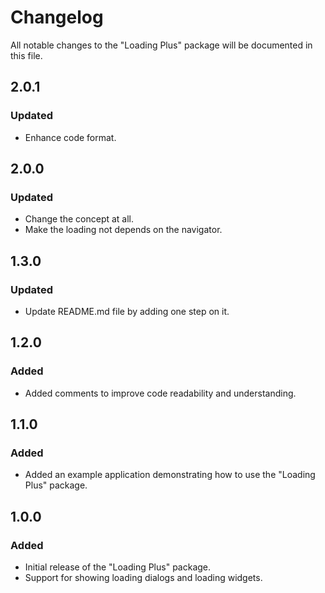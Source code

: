 # Changelog

All notable changes to the "Loading Plus" package will be documented in this file.

## 2.0.1

### Updated
- Enhance code format.

## 2.0.0

### Updated
- Change the concept at all.
- Make the loading not depends on the navigator. 

## 1.3.0

### Updated
- Update README.md file by adding one step on it.

## 1.2.0

### Added
- Added comments to improve code readability and understanding.

## 1.1.0

### Added
- Added an example application demonstrating how to use the "Loading Plus" package.

## 1.0.0

### Added
- Initial release of the "Loading Plus" package.
- Support for showing loading dialogs and loading widgets.
